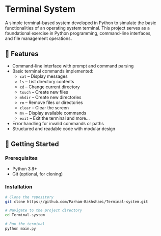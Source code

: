 # Terminal System

A simple terminal-based system developed in Python to simulate the basic functionalities of an operating system terminal. This project serves as a foundational exercise in Python programming, command-line interfaces, and file management operations.

## 📌 Features

- Command-line interface with prompt and command parsing  
- Basic terminal commands implemented:
  - `cat` – Display messages
  - `ls` – List directory contents
  - `cd` – Change current directory
  - `touch` – Create new files
  - `mkdir` – Create new directories
  - `rm` – Remove files or directories
  - `clear` – Clear the screen
  - `mv` – Display available commands
  - `exit` – Exit the terminal
    and more...
- Error handling for invalid commands or paths
- Structured and readable code with modular design

## 🚀 Getting Started

### Prerequisites

- Python 3.8+
- Git (optional, for cloning)

### Installation

```bash
# Clone the repository
git clone https://github.com/Parham-Bakhshaei/Terminal-system.git

# Navigate to the project directory
cd Terminal-system

# Run the terminal
python main.py
